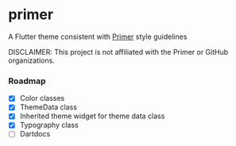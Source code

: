 # primer

A Flutter theme consistent with [Primer](https://primer.style) style guidelines

DISCLAIMER: This project is not affiliated with the Primer or GitHub organizations.

### Roadmap
- [x] Color classes
- [x] ThemeData class
- [x] Inherited theme widget for theme data class
- [x] Typography class
- [ ] Dartdocs
